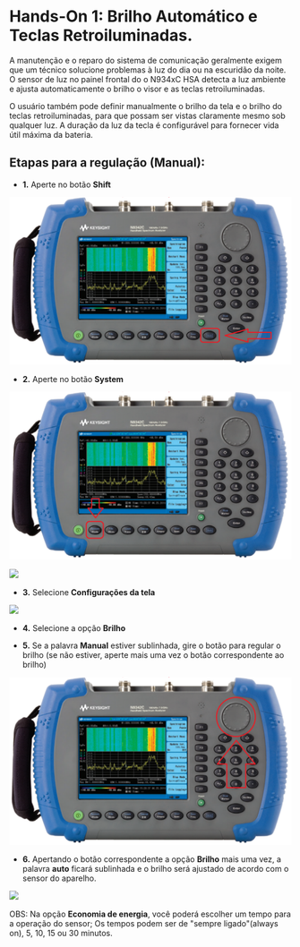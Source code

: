# **Hands-On 1: Brilho Automático e Teclas Retroiluminadas.**

A manutenção e o reparo do sistema de comunicação geralmente exigem que um técnico solucione problemas à luz do dia ou na escuridão da noite. O sensor de luz no painel frontal do o N934xC HSA detecta a luz ambiente e ajusta automaticamente o brilho o visor e as teclas retroiluminadas.

O usuário também pode definir manualmente o brilho da tela e o brilho do teclas retroiluminadas, para que possam ser vistas claramente mesmo sob qualquer luz. A duração da luz da tecla é configurável para fornecer vida útil máxima da bateria.

## Etapas para a regulação (Manual):

- **1.** Aperte no botão **Shift**

![](/Imagens/Teclas/shift.png)

- **2.** Aperte no botão **System**

![](/Imagens/Teclas/system.png)

![](/Imagens/HD01/shift_system.png)

- **3.** Selecione **Configurações da tela**

![](/Imagens/HD01/config_da_tela.png)

- **4.** Selecione a opção **Brilho**

- **5.** Se a palavra **Manual** estiver sublinhada, gire o botão para regular o brilho (se não estiver, aperte mais uma vez o botão correspondente ao brilho)

![](/Imagens/Teclas/rotacionador.png)

- **6.** Apertando o botão correspondente a opção **Brilho** mais uma vez, a palavra **auto** ficará sublinhada e o brilho será ajustado de acordo com o sensor do aparelho.

![](/Imagens/HD01/config_da_tela_auto.png)


OBS: Na opção **Economia de energia**, você poderá escolher um tempo para a operação do sensor; Os tempos podem ser de "sempre ligado"(always on), 5, 10, 15 ou 30 minutos.
